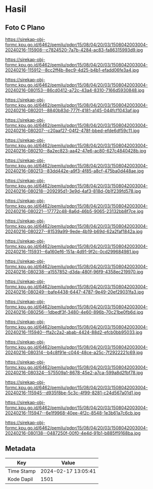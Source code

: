 # Hasil

## Foto C Plano

https://sirekap-obj-formc.kpu.go.id/6462/pemilu/pdpr/15/08/04/20/03/1508042003004-20240216-115908--c7824520-7a7b-4284-ac83-fa86315993d9.jpg

https://sirekap-obj-formc.kpu.go.id/6462/pemilu/pdpr/15/08/04/20/03/1508042003004-20240216-115912--8cc2ff4b-8ec9-4d25-b4b1-efadd06fe3a4.jpg

https://sirekap-obj-formc.kpu.go.id/6462/pemilu/pdpr/15/08/04/20/03/1508042003004-20240216-080153--86cd0412-a72c-43a4-8310-7166d5930848.jpg

https://sirekap-obj-formc.kpu.go.id/6462/pemilu/pdpr/15/08/04/20/03/1508042003004-20240216-080201--8840b83d-777f-4181-a145-044fcf1043af.jpg

https://sirekap-obj-formc.kpu.go.id/6462/pemilu/pdpr/15/08/04/20/03/1508042003004-20240216-080207--c20aaf27-04f2-478f-bbed-efde6df59c11.jpg

https://sirekap-obj-formc.kpu.go.id/6462/pemilu/pdpr/15/08/04/20/03/1508042003004-20240216-080210--8a2ec823-aa42-47e6-ac80-627c4840428b.jpg

https://sirekap-obj-formc.kpu.go.id/6462/pemilu/pdpr/15/08/04/20/03/1508042003004-20240216-080213--83dd442e-a9f3-4f85-a8cf-475ba0d448ae.jpg

https://sirekap-obj-formc.kpu.go.id/6462/pemilu/pdpr/15/08/04/20/03/1508042003004-20240216-080218--209295d1-3e9d-4af3-818d-0b1f239fd578.jpg

https://sirekap-obj-formc.kpu.go.id/6462/pemilu/pdpr/15/08/04/20/03/1508042003004-20240216-080221--17772c48-8a6d-46b5-9065-23132bb8f7ce.jpg

https://sirekap-obj-formc.kpu.go.id/6462/pemilu/pdpr/15/08/04/20/03/1508042003004-20240216-080227--81539a99-9ede-4b19-b69d-62a2faf1842a.jpg

https://sirekap-obj-formc.kpu.go.id/6462/pemilu/pdpr/15/08/04/20/03/1508042003004-20240216-115931--6a160ef6-151a-4d91-9f2c-0cd299684981.jpg

https://sirekap-obj-formc.kpu.go.id/6462/pemilu/pdpr/15/08/04/20/03/1508042003004-20240216-080238--a1557852-d3da-480f-96f9-4358ec219970.jpg

https://sirekap-obj-formc.kpu.go.id/6462/pemilu/pdpr/15/08/04/20/03/1508042003004-20240216-080249--bafe4438-6447-4787-9e49-20ef29031fa3.jpg

https://sirekap-obj-formc.kpu.go.id/6462/pemilu/pdpr/15/08/04/20/03/1508042003004-20240216-080256--1dbedf3f-3480-4e60-896b-70c21be0fb6d.jpg

https://sirekap-obj-formc.kpu.go.id/6462/pemilu/pdpr/15/08/04/20/03/1508042003004-20240216-115940--ffa2c2a2-abab-4424-88d2-efcb0bb95033.jpg

https://sirekap-obj-formc.kpu.go.id/6462/pemilu/pdpr/15/08/04/20/03/1508042003004-20240216-080314--b4c8f91e-c044-48ce-a25c-7f2922221c69.jpg

https://sirekap-obj-formc.kpu.go.id/6462/pemilu/pdpr/15/08/04/20/03/1508042003004-20240216-080324--575509a1-8678-45e2-a7ca-599a8d2fbf78.jpg

https://sirekap-obj-formc.kpu.go.id/6462/pemilu/pdpr/15/08/04/20/03/1508042003004-20240216-115945--d935f8be-5c3c-4f99-8281-c24d567a01d1.jpg

https://sirekap-obj-formc.kpu.go.id/6462/pemilu/pdpr/15/08/04/20/03/1508042003004-20240216-115947--6e1f9968-40ee-4f2c-8548-1e3b61a7c6cb.jpg

https://sirekap-obj-formc.kpu.go.id/6462/pemilu/pdpr/15/08/04/20/03/1508042003004-20240216-080138--0487250f-00f0-4e4d-91b1-b885ff9168ba.jpg


## Metadata

| Key        | Value               |
| ---------- | ------------------- |
| Time Stamp | 2024-02-17 13:05:41 |
| Kode Dapil | 1501                |



